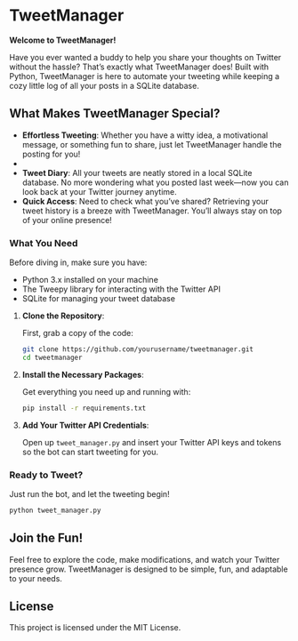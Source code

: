 # TweetManager

**Welcome to TweetManager!** 

Have you ever wanted a buddy to help you share your thoughts on Twitter without the hassle? That’s exactly what TweetManager does! Built with Python, TweetManager is here to automate your tweeting while keeping a cozy little log of all your posts in a SQLite database. 

## What Makes TweetManager Special?

- **Effortless Tweeting**: Whether you have a witty idea, a motivational message, or something fun to share, just let TweetManager handle the posting for you!
- 
- **Tweet Diary**: All your tweets are neatly stored in a local SQLite database. No more wondering what you posted last week—now you can look back at your Twitter journey anytime.
- **Quick Access**: Need to check what you’ve shared? Retrieving your tweet history is a breeze with TweetManager. You’ll always stay on top of your online presence!

### What You Need

Before diving in, make sure you have:

- Python 3.x installed on your machine
- The Tweepy library for interacting with the Twitter API
- SQLite for managing your tweet database

1. **Clone the Repository**:

   First, grab a copy of the code:

   ```bash
   git clone https://github.com/yourusername/tweetmanager.git
   cd tweetmanager
   ```

2. **Install the Necessary Packages**:

   Get everything you need up and running with:

   ```bash
   pip install -r requirements.txt
   ```

3. **Add Your Twitter API Credentials**:

   Open up `tweet_manager.py` and insert your Twitter API keys and tokens so the bot can start tweeting for you.

### Ready to Tweet?

Just run the bot, and let the tweeting begin!

```bash
python tweet_manager.py
```

## Join the Fun!

Feel free to explore the code, make modifications, and watch your Twitter presence grow. TweetManager is designed to be simple, fun, and adaptable to your needs.

## License

This project is licensed under the MIT License.

